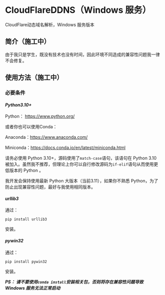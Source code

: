 # CloudFlareDDNS（Windows 服务）

CloudFlare动态域名解析，Windows 服务版本

## 简介（施工中）

由于我只是学生，既没有技术也没有时间，因此环境不同造成的兼容性问题我一律不会修复。

## 使用方法（施工中）

### 必要条件

#### *Python3.10+*

Python： https://www.python.org/

或者你也可以使用Conda：

Anaconda：https://www.anaconda.com/

Miniconda：https://docs.conda.io/en/latest/miniconda.html

请务必使用 Python 3.10+，源码使用了`match-case`语句，该语句在 Python 3.10 被加入。虽然我不推荐，但理论上你可以自行修改源码为`if-elif`语句从而使用更低版本的 Python 。

我开发会保持使用最新 Python 大版本（当前3.11），如果你不熟悉 Python，为了防止出现兼容性问题，最好与我使用相同版本。

#### *urllib3*

通过：

`pip install urllib3`

安装。

#### *pywin32*

通过：

`pip install pywin32`

安装。

***PS： 请不要使用`conda install`安装相关包，否则将存在兼容性问题导致 Windows 服务无法正常启动***